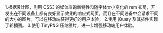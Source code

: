 1.根据设计图，利用 CSS3 的媒体查询新特性和随字体大小变化的 rem 布局，开发出在不同设备上都有良好显示效果的响应式网页，而且在不同设备中会请求不同的大小的图片，可以在移动端获得更好的用户体验。
2.使用 jQuery 及其插件实现了轮播图。
3.使用 TinyPNG 压缩图片，进一步增强移动端用户体验。
